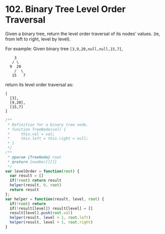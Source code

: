 # 102. Binary Tree Level Order Traversal

Given a binary tree, return the level order traversal of its nodes' values. (ie, from left to right, level by level).

For example:
Given binary tree `[3,9,20,null,null,15,7]`,

```
    3
   / \
  9  20
    /  \
   15   7
```

return its level order traversal as:

```
[
  [3],
  [9,20],
  [15,7]
]
```

```javascript
/**
 * Definition for a binary tree node.
 * function TreeNode(val) {
 *     this.val = val;
 *     this.left = this.right = null;
 * }
 */
/**
 * @param {TreeNode} root
 * @return {number[][]}
 */
var levelOrder = function(root) {
  var result = []
  if(!root) return result
  helper(result, 0, root)
  return result
};
var helper = function(result, level, root) {
  if(!root) return
  if(!result[level]) result[level] = []
  result[level].push(root.val)
  helper(result, level + 1, root.left)
  helper(result, level + 1, root.right)
}
```
